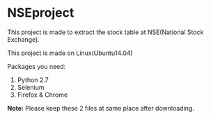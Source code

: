 # NSEproject

This project is made to extract the stock table at NSE(National Stock Exchange).<br>

This project is made on Linux(Ubuntu14.04)<br>

Packages you need:

1. Python 2.7
2. Selenium
3. Firefox & Chrome


<b>Note:</b> Please keep these 2 files at same place after downloading. 
